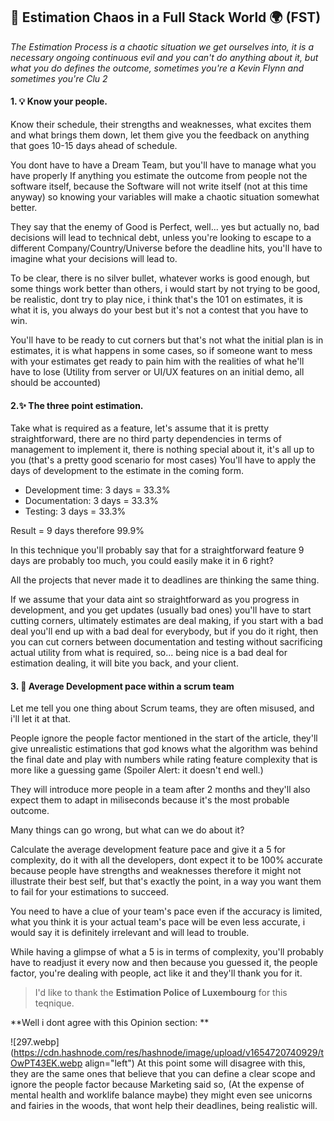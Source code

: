 ## 🤔 Estimation Chaos in a Full Stack World 🌍 (FST)

*The Estimation Process is a chaotic situation we get ourselves into, it is a necessary ongoing continuous evil and you can't do anything about it, but what you do defines the outcome, sometimes you're a Kevin Flynn and sometimes you're Clu 2*

#### 1. 💡 Know your people.
Know their schedule, their strengths and weaknesses, what excites them and what brings them down, let them give you the feedback on anything that goes 10-15 days ahead of schedule.

You dont have to have a Dream Team, but you'll have to manage what you have properly
If anything you estimate the outcome from people not the software itself, because the Software will not write itself (not at this time anyway) so knowing your variables will make a chaotic situation somewhat better. 

They say that the enemy of Good is Perfect, well... yes but actually no, bad decisions will lead to technical debt, unless you're looking to escape to a different Company/Country/Universe before the deadline hits, you'll have to imagine what your decisions will lead to. 

To be clear, there is no silver bullet, whatever works is good enough, but some things work better than others, i would start by not trying to be good, be realistic, dont try to play nice, i think that's the 101 on estimates, it is what it is, you always do your best but it's not a contest that you have to win. 

You'll have to be ready to cut corners but that's not what the initial plan is in estimates, it is what happens in some cases, so if someone want to mess with your estimates get ready to pain him with the realities of what he'll have to lose (Utility from server or UI/UX features on an initial demo, all should be accounted)

#### 2.✨ The three point estimation.

Take what is required as a feature, let's assume that it is pretty straightforward, there are no third party dependencies in terms of management to implement it, there is nothing special about it, it's all up to you (that's a pretty good scenario for most cases)
You'll have to apply the days of development to the estimate in the coming form. 

   *  Development time: 3 days = 33.3%
   *  Documentation: 3 days = 33.3%
   *  Testing: 3 days = 33.3%

Result = 9 days therefore 99.9% 

In this technique you'll probably say that for a straightforward feature 9 days are probably too much, you could easily make it in 6 right?

All the projects that never made it to deadlines are thinking the same thing. 

If we assume that your data aint so straightforward as you progress in development, and you get updates (usually bad ones) you'll have to start cutting corners, ultimately estimates are deal making, if you start with a bad deal you'll end up with a bad deal for everybody, but if you do it right, then you can cut corners between documentation and testing without sacrificing actual utility from what  is required, so... being nice is a bad deal for estimation dealing, it will bite you back, and your client. 

#### 3. 📐 Average Development pace within a scrum team

Let me tell you one thing about Scrum teams, they are often misused, and i'll let it at that. 

People ignore the people factor mentioned in the start of the article, they'll give unrealistic estimations that god knows what the algorithm was behind the final date and play with numbers while rating feature complexity that is more like a guessing game (Spoiler Alert: it doesn't end well.) 

They will introduce more people in a team after 2 months and they'll also expect them to adapt in miliseconds because it's the most probable outcome.

Many things can go wrong, but what can we do about it? 

Calculate the average development feature pace and give it a 5 for complexity, do it with all the developers, dont expect it to be 100% accurate because people have strengths and weaknesses therefore it might not illustrate their best self, but that's exactly the point, in a way you want them to fail for your estimations to succeed.

You need to have a clue of your team's pace even if the accuracy is limited, what you think it is your actual team's pace will be even less accurate, i would say it is definitely irrelevant and will lead to trouble.

While having a glimpse of what a 5 is in terms of complexity, you'll probably have to readjust it every now and then because you guessed it, the people factor, you're dealing with people, act like it and they'll thank you for it.  

> I'd like to thank the **Estimation Police of Luxembourg** for this teqnique.

**Well i dont agree with this Opinion section: **

![297.webp](https://cdn.hashnode.com/res/hashnode/image/upload/v1654720740929/tOwPT43EK.webp align="left")
At this point some will disagree with this, they are the same ones that believe that you can define a clear scope and ignore the people factor because Marketing said so, 
(At the expense of mental health and worklife balance maybe) they might even see unicorns and fairies in the woods, that wont help their deadlines, being realistic will.